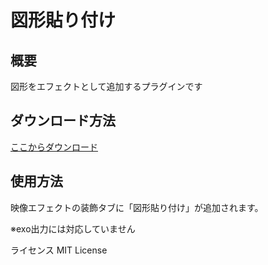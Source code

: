 # 図形貼り付け
## 概要
図形をエフェクトとして追加するプラグインです

## ダウンロード方法
[ここからダウンロード](https://github.com/HAIsanGames813/AddShapeEffect/releases)

## 使用方法
映像エフェクトの装飾タブに「図形貼り付け」が追加されます。

※exo出力には対応していません

ライセンス
MIT License
